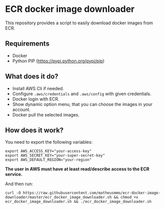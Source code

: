 # ECR docker image downloader

This repository provides a script to easily download docker images from ECR.

## Requirements

- Docker
- Python PIP (https://pypi.python.org/pypi/pip)

## What does it do?

- Install AWS Cli if needed.
- Configure `.aws/credentials` and `.aws/config` with given credentials.
- Docker login with ECR.
- Show dynamic option menu, that you can choose the images in your account.
- Docker pull the selected images.

## How does it work?

You need to export the following variables:

```
export AWS_ACCESS_KEY="your-access-key"
export AWS_SECRET_KEY="your-super-secret-key"
export AWS_DEFAULT_REGION="your-region"
```

**The user in AWS must have at least read/describe access to the ECR service.**

And then run:
```
curl -O https://raw.githubusercontent.com/matheusmmo/ecr-docker-image-downloader/master/ecr_docker_image_downloader.sh && chmod +x ecr_docker_image_downloader.sh && ./ecr_docker_image_downloader.sh
```